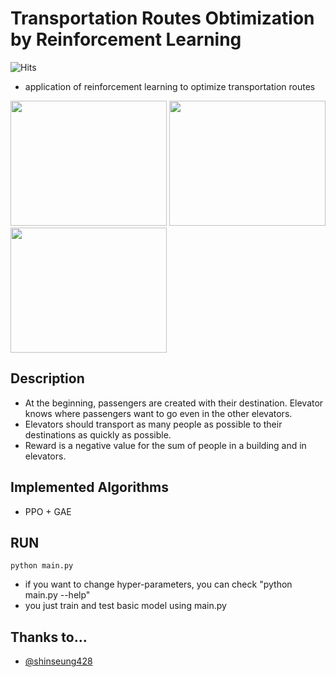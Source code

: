 # Transportation Routes Obtimization by Reinforcement Learning
![Hits](https://hits.seeyoufarm.com/api/count/incr/badge.svg?url=https://github.com/seolhokim/elevator-reinforcementlearning-application)
- application of reinforcement learning to optimize transportation routes
                                  
<left><img src="https://github.com/seolhokim/ppo_pytorch_elevator/blob/master/assets/gif4.gif" width="250" height="200"></left>
<left><img src="https://github.com/seolhokim/ppo_pytorch_elevator/blob/master/assets/env_1.PNG" width="250" height="200"></left>
<left><img src="https://github.com/seolhokim/ppo_pytorch_elevator/blob/master/assets/env_2.PNG" width="250" height="200"></left>

## Description
  - At the beginning, passengers are created with their destination. Elevator knows where passengers want to go even in the other elevators.
  - Elevators should transport as many people as possible to their destinations as quickly as possible.
  - Reward is a negative value for the sum of people in a building and in elevators.
## Implemented Algorithms
  - PPO + GAE

## RUN

~~~
python main.py
~~~
  - if you want to change hyper-parameters, you can check "python main.py --help"
  - you just train and test basic model using main.py


## Thanks to...
  - [@shinseung428](https://github.com/shinseung428)
